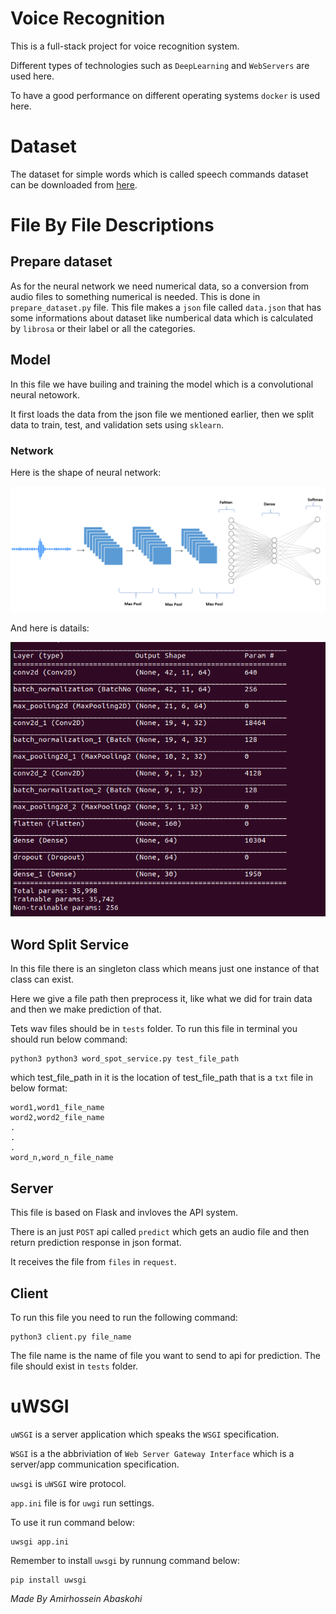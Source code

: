 # Voice Recognition

This is a full-stack project for voice recognition system.

Different types of technologies such as `DeepLearning` and `WebServers` are used here.

To have a good performance on different operating systems `docker` is used here.

# Dataset

The dataset for simple words which is called speech commands dataset 
can be downloaded from <a href="https://ai.googleblog.com/2017/08/launching-speech-commands-dataset.html">here</a>.

# File By File Descriptions

## Prepare dataset

As for the neural network we need numerical data, so a conversion from audio files to something numerical is needed.
This is done in `prepare_dataset.py` file. This file makes a `json` file called `data.json` that has some informations about dataset 
like numberical data which is calculated by `librosa` or their label or all the categories.

## Model

In this file we have builing and training the model which is a convolutional neural netowork.

It first loads the data from the json file we mentioned earlier, then we split data to train, test, and validation sets using `sklearn`.

### Network

Here is the shape of neural network:

![image](./images/network1.png)

And here is datails:

![image](./images/network2.png)

## Word Split Service

In this file there is an singleton class which means just one instance of that class can exist.

Here we give a file path then preprocess it, like what we did for train data and then we make prediction of that.

Tets wav files should be in `tests` folder. To run this file in terminal you should run below command:

```
python3 python3 word_spot_service.py test_file_path
```

which test_file_path in it is the location of test_file_path that is a `txt` file in below format:

```
word1,word1_file_name
word2,word2_file_name
.
.
.
word_n,word_n_file_name
```

## Server

This file is based on Flask and invloves the API system.

There is an just `POST` api called `predict` which gets an audio file and then return prediction response in json format.

It receives the file from `files` in `request`.

## Client

To run this file you need to run the following command:
```
python3 client.py file_name
```

The file name is the name of file you want to send to api for prediction. The file should exist in `tests` folder.

# uWSGI

`uWSGI` is a server application which speaks the `WSGI` specification.

`WSGI` is a the abbriviation of `Web Server Gateway Interface` which is a server/app communication specification.

`uwsgi` is `uWSGI` wire protocol.

`app.ini` file is for `uwgi` run settings.

To use it run command below:
```
uwsgi app.ini
```

Remember to install `uwsgi` by runnung command below:
```
pip install uwsgi
```

*Made By Amirhossein Abaskohi*